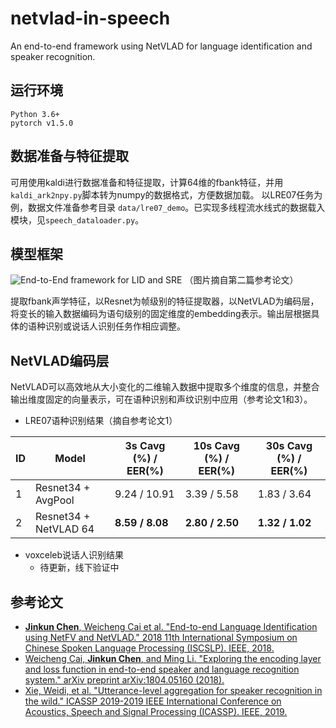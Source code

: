# netvlad-in-speech
An end-to-end framework using NetVLAD for language identification and speaker recognition. 

## 运行环境
  ```
  Python 3.6+
  pytorch v1.5.0
  ```
  
## 数据准备与特征提取
可用使用kaldi进行数据准备和特征提取，计算64维的fbank特征，并用```kaldi_ark2npy.py```脚本转为numpy的数据格式，方便数据加载。
以LRE07任务为例，数据文件准备参考目录 ```data/lre07_demo```。已实现多线程流水线式的数据载入模块，见``speech_dataloader.py``。

## 模型框架

![End-to-End framework for LID and SRE](https://github.com/jkchen79/netvlad-in-speech/blob/master/images/end-to-end_framework_for_LID_SRE.png)
（图片摘自第二篇参考论文）

提取fbank声学特征，以Resnet为帧级别的特征提取器，以NetVLAD为编码层，将变长的输入数据编码为语句级别的固定维度的embedding表示。输出层根据具体的语种识别或说话人识别任务作相应调整。

## NetVLAD编码层
NetVLAD可以高效地从大小变化的二维输入数据中提取多个维度的信息，并整合输出维度固定的向量表示，可在语种识别和声纹识别中应用（参考论文1和3）。
  - LRE07语种识别结果（摘自参考论文1）
  
|ID| Model | 3s Cavg (%) / EER(%) | 10s Cavg (%) / EER(%) |30s Cavg (%) / EER(%)   
|---|--------- | --- | --- | ------    
|1| Resnet34 + AvgPool | 9.24 / 10.91 | 3.39 / 5.58 | 1.83 / 3.64 
|2| Resnet34 + NetVLAD 64 |**8.59 / 8.08** | **2.80 / 2.50** | **1.32 / 1.02** 

  - voxceleb说话人识别结果
    - 待更新，线下验证中


## 参考论文
  - [**Jinkun Chen**, Weicheng Cai et al. "End-to-end Language Identification using NetFV and NetVLAD." 2018 11th International Symposium on Chinese Spoken Language Processing (ISCSLP). IEEE, 2018.](https://arxiv.org/abs/1809.02906)
  - [Weicheng Cai, **Jinkun Chen**, and Ming Li. "Exploring the encoding layer and loss function in end-to-end speaker and language recognition system." arXiv preprint arXiv:1804.05160 (2018).](https://arxiv.org/abs/1804.05160)
  - [Xie, Weidi, et al. "Utterance-level aggregation for speaker recognition in the wild." ICASSP 2019-2019 IEEE International Conference on Acoustics, Speech and Signal Processing (ICASSP). IEEE, 2019.](https://arxiv.org/abs/1902.10107)
